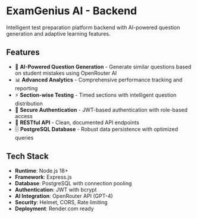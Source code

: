 # ExamGenius AI - Backend

Intelligent test preparation platform backend with AI-powered question generation and adaptive learning features.

## Features

- 🤖 **AI-Powered Question Generation** - Generate similar questions based on student mistakes using OpenRouter AI
- 📊 **Advanced Analytics** - Comprehensive performance tracking and reporting
- ⚡ **Section-wise Testing** - Timed sections with intelligent question distribution
- 🔐 **Secure Authentication** - JWT-based authentication with role-based access
- 📱 **RESTful API** - Clean, documented API endpoints
- 🗄️ **PostgreSQL Database** - Robust data persistence with optimized queries

## Tech Stack

- **Runtime**: Node.js 18+
- **Framework**: Express.js
- **Database**: PostgreSQL with connection pooling
- **Authentication**: JWT with bcrypt
- **AI Integration**: OpenRouter API (GPT-4)
- **Security**: Helmet, CORS, Rate limiting
- **Deployment**: Render.com ready

